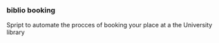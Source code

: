 ### biblio booking
Spript to automate the procces of booking your place at a the University library
